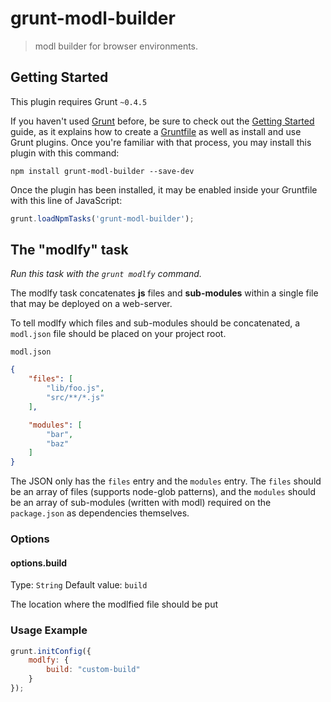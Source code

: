 # grunt-modl-builder

> modl builder for browser environments.

## Getting Started
This plugin requires Grunt `~0.4.5`

If you haven't used [Grunt](http://gruntjs.com/) before, be sure to check out the [Getting Started](http://gruntjs.com/getting-started) guide, as it explains how to create a [Gruntfile](http://gruntjs.com/sample-gruntfile) as well as install and use Grunt plugins. Once you're familiar with that process, you may install this plugin with this command:

```shell
npm install grunt-modl-builder --save-dev
```

Once the plugin has been installed, it may be enabled inside your Gruntfile with this line of JavaScript:

```js
grunt.loadNpmTasks('grunt-modl-builder');
```

## The "modlfy" task

_Run this task with the `grunt modlfy` command._

The modlfy task concatenates **js** files and **sub-modules** within a single file that may be deployed on a web-server.

To tell modlfy which files and sub-modules should be concatenated, a `modl.json` file should be placed on your project root.

`modl.json`
```json
{
    "files": [
        "lib/foo.js",
        "src/**/*.js"
    ],

    "modules": [
        "bar",
        "baz"
    ]
}
```

The JSON only has the `files` entry and the `modules` entry. The `files` should be an array of files (supports node-glob patterns), and the `modules` should be an array of sub-modules (written with modl) required on the `package.json` as dependencies themselves.

### Options

#### options.build
Type: `String`
Default value: `build`

The location where the modlfied file should be put


### Usage Example

```js
grunt.initConfig({
    modlfy: {
        build: "custom-build"
    }
});
```
